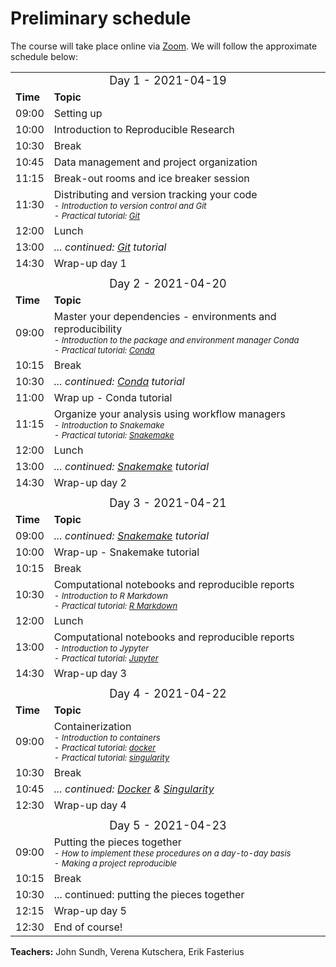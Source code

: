 <h1> Preliminary schedule </h1>

The course will take place online via [Zoom](https://zoom.us/). We will follow
the approximate schedule below:

<table>
  <tr>
    <td colspan="3">
      <font size="4">
      <center> Day 1 - 2021-04-19 </center>
    </td>
  </tr>
  <tr>
    <td> <font size="3"><b>Time</b> </td>
    <td> <font size="3"><b>Topic</b> </td>
  </tr>
  <tr>
    <td> <font size="3"> 09:00 </td>
    <td> <font size="3"> Setting up </td>
  </tr>
  <tr>
    <td> <font size="3"> 10:00 </td>
    <td> <font size="3"> Introduction to Reproducible Research </td>
  </tr>
  <tr>
    <td> <font size="3"> 10:30 </td>
    <td> <font size="3"> Break </td>
  </tr>
  <tr>
    <td> <font size="3"> 10:45 </td>
    <td> <font size="3"> Data management and project organization </td>
  </tr>
  <tr>
    <td> <font size="3"> 11:15 </td>
    <td> <font size="3"> Break-out rooms and ice breaker session </td>
  </tr>
  <tr>
    <td> <font size="3"> 11:30 </td>
    <td> <font size="3"> Distributing and version tracking your code
         <font size="2"><i><br>
           - Introduction to version control and Git <br>
           - Practical tutorial: <a href="../git/">Git</a></i><br></td>
  </tr>
  <tr>
    <td> <font size="3"> 12:00 </td>
    <td> <font size="3"> Lunch </td>
  </tr>
  <tr>
    <td> <font size="3"> 13:00 </td>
    <td> <font size="3"><i>... continued: <a href="../git/">Git</a> tutorial</i><br></td>
  </tr>
  <tr>
    <td> <font size="3"> 14:30 </td>
    <td> <font size="3"> Wrap-up day 1 </td>
  </tr>
  <tr>
    <td colspan="3"> </td>
  </tr>
  <tr>
    <td colspan="3">
      <font size="4">
      <center> Day 2  - 2021-04-20 </center>
    </td>
  </tr>
  <tr>
    <td> <font size="3"><b>Time</b> </td>
    <td> <font size="3"><b>Topic</b> </td>
  </tr>
  <tr>
    <td> <font size="3"> 09:00 </td>
    <td> <font size="3"> Master your dependencies - environments and reproducibility
         <font size="2"><i><br>
         - Introduction to the package and environment manager Conda <br>
         - Practical tutorial: <a href="../conda/">Conda</a></i>
    </td>
  </tr>
  <tr>
    <td> <font size="3"> 10:15 </td>
    <td> <font size="3"> Break </td>
  </tr>
  <tr>
    <td> <font size="3"> 10:30 </td>
    <td> <font size="3"><i> ... continued: <a href="../conda/">Conda</a> tutorial </i> <br> </td>
  </tr>
  <tr>
    <td> <font size="3"> 11:00 </td>
    <td> <font size="3"> Wrap up - Conda tutorial </td>
  </tr>
  <tr>
    <td> <font size="3"> 11:15 </td>
    <td> <font size="3"> Organize your analysis using workflow managers
         <font size="2"> <i><br>
         - Introduction to Snakemake <br>
         - Practical tutorial: <a href="../snakemake/">Snakemake</a>
         </i>
    </td>
  </tr>
  <tr>
    <td> <font size="3"> 12:00 </td>
    <td> <font size="3"> Lunch </td>
  </tr>
  <tr>
    <td> <font size="3"> 13:00 </td>
    <td> <font size="3"> <i> ... continued: <a href="../snakemake/">Snakemake</a> tutorial </i> </td>
  </tr>
  <tr>
    <td> <font size="3"> 14:30 </td>
    <td> <font size="3"> Wrap-up day 2 </td>
  </tr>
  <tr>
    <td colspan="3"> </td>
  </tr>
  <tr>
    <td colspan="3">
      <font size="4">
      <center> Day 3  - 2021-04-21 </center>
    </td>
  </tr>
  <tr>
    <td> <font size="3"><b>Time</b> </td>
    <td> <font size="3"><b>Topic</b> </td>
  </tr>
  <tr>
    <td> <font size="3"> 09:00 </td>
    <td> <font size="3"> <i> ... continued: <a href="../snakemake/">Snakemake</a> tutorial </i> </td>
  </tr>
  <tr>
    <td> <font size="3"> 10:00 </td>
    <td> <font size="3"> Wrap-up - Snakemake tutorial </td>
  </tr>
  <tr>
    <td> <font size="3"> 10:15 </td>
    <td> <font size="3"> Break </td>
  </tr>
  <tr>
    <td> <font size="3"> 10:30 </td>
    <td> <font size="3"> Computational notebooks and reproducible reports
         <font size="2"><i><br>
         - Introduction to R Markdown<br>
         - Practical tutorial: <a href="../rmarkdown/">R Markdown</a></i>
    </td>
  </tr>
  <tr>
    <td> <font size="3"> 12:00 </td>
    <td> <font size="3"> Lunch </td>
  </tr>
  <tr>
    <td> <font size="3"> 13:00 </td>
    <td> <font size="3"> Computational notebooks and reproducible reports
         <font size="2"><i><br>
         - Introduction to Jypyter<br>
         - Practical tutorial: <a href="../jupyter/">Jupyter</a><br>
    </td>
  </tr>
  <tr>
    <td> <font size="3"> 14:30 </td>
    <td> <font size="3"> Wrap-up day 3 </td>
  </tr>
  <tr>
    <td colspan="3"> </td>
  </tr>
  <tr>
    <td colspan="3">
      <font size="4">
      <center> Day 4  - 2021-04-22 </center>
    </td>
  </tr>
  <tr>
    <td> <font size="3"><b>Time</b> </td>
    <td> <font size="3"><b>Topic</b> </td>
  </tr>
  <tr>
    <td> <font size="3"> 09:00 </td>
    <td> <font size="3"> Containerization
         <font size="2"> <i> <br>
         - Introduction to containers <br>
         - Practical tutorial: <a href="../docker/">docker</a><br>
         - Practical tutorial: <a href="../singularity">singularity</a></i>
    </td>
  </tr>
  <tr>
    <td> <font size="3"> 10:30 </td>
    <td> <font size="3"> Break </td>
  </tr>
  <tr>
    <td> <font size="3"> 10:45 </td>
    <td> <font size="3"> <i> ... continued: <a href="../docker/">Docker</a> & <a href="../singularity/">Singularity</a></i>
  </tr>
  <tr>
    <td> <font size="3"> 12:30  </td>
    <td> <font size="3"> Wrap-up day 4 </td>
  </tr>
  <tr>
    <td colspan="3"> </td>
  </tr>
  <tr>
    <td colspan="3">
      <font size="4">
      <center> Day 5  - 2021-04-23 </center>
    </td>
  </tr>
  <tr>
    <td> <font size="3"> 09:00  </td>
    <td> <font size="3"> Putting the pieces together
         <font size="2"> <i> <br>
         - How to implement these procedures on a day-to-day basis <br>
         - Making a project reproducible </i>
    </td>
  </tr>
  <tr>
    <td> <font size="3"> 10:15 </td>
    <td> <font size="3"> Break </td>
  </tr>
  <tr>
    <td> <font size="3"> 10:30 </td>
    <td> <font size="3"> ... continued: putting the pieces together </td>
  </tr>
  <tr>
    <td> <font size="3"> 12:15 </td>
    <td> <font size="3"> Wrap-up day 5</td>
  </tr>
  <tr>
    <td> <font size="3"> 12:30 </td>
    <td> <font size="3"> End of course! </td>
  </tr>
</table>

**Teachers:**
John Sundh, Verena Kutschera, Erik Fasterius
